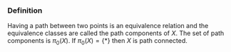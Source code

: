 ### Definition
Having a path between two points is an equivalence relation and the equivalence classes are called the path components of $X$.
The set of path components is $\pi_{0}(X)$. If $\pi_{0}(X)=\{ * \}$ then $X$ is path connected.